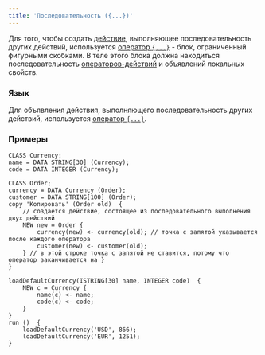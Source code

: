 ```yaml
---
title: 'Последовательность ({...})'
---
```


Для того, чтобы создать [действие](Actions.md), выполняющее последовательность других действий, используется [оператор `{...}`](Braces_operator.md) - блок, ограниченный фигурными скобками. В теле этого блока должна находиться последовательность [операторов-действий](Action_operators_paradigm.md) и объявлений локальных свойств.

### Язык

Для объявления действия, выполняющего последовательность других действий, используется [оператор `{...}`](Braces_operator.md). 

### Примеры

```lsf
CLASS Currency;
name = DATA STRING[30] (Currency);
code = DATA INTEGER (Currency);

CLASS Order;
currency = DATA Currency (Order);
customer = DATA STRING[100] (Order);
copy 'Копировать' (Order old)  {
    // создается действие, состоящее из последовательного выполнения двух действий
    NEW new = Order {                                   
        currency(new) <- currency(old); // точка с запятой указывается после каждого оператора                 
        customer(new) <- customer(old);
    } // в этой строке точка с запятой не ставится, потому что оператор заканчивается на }                                                   
}

loadDefaultCurrency(ISTRING[30] name, INTEGER code)  {
    NEW c = Currency {
        name(c) <- name;
        code(c) <- code;
    }
}
run ()  {
    loadDefaultCurrency('USD', 866);
    loadDefaultCurrency('EUR', 1251);
}
```
